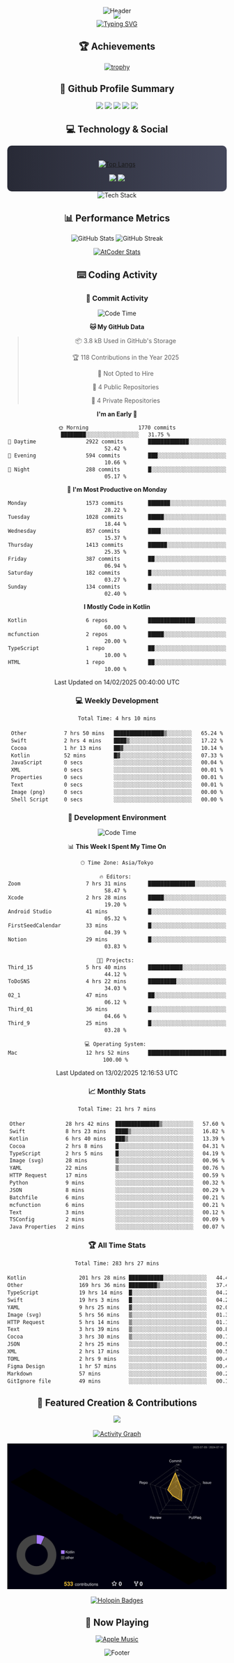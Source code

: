 <div align="center">
  
![Header](https://capsule-render.vercel.app/api?type=waving&color=gradient&customColorList=12&height=300&section=header&text=Welcome%20to%20Batapii's%20Universe&fontSize=50&animation=fadeIn&fontAlignY=40&desc=Android%20Developer%20|%20Kotlin%20LOVE%20)

<div style="margin-top: -20px;">
  <img src="https://readme-typing-svg.herokuapp.com/?lines=Crafting+Android+Experiences;Building+Tomorrow's+Apps+Today;Always+Learning,+Always+Growing&font=Fira%20Code&center=true&width=440&height=45&color=f75c7e&vCenter=true&size=22&pause=1000">
</div>

<a href="https://git.io/typing-svg">
  <img src="https://readme-typing-svg.demolab.com?font=Fira+Code&weight=600&size=28&duration=4000&pause=1000&center=true&vCenter=true&width=800&lines=Hey+there!+I'm+Batapii+%F0%9F%91%8B;Android+Developer+from+Japan+%F0%9F%87%AF%F0%9F%87%B5" alt="Typing SVG" />
</a>

## 🏆 Achievements

[![trophy](https://github-profile-trophy.vercel.app/?username=batapii&theme=onestar&no-frame=true&no-bg=true&column=8&rank=SECRET,SSS,SS,S,AAA,AA,A,B,C,?&margin-w=10&margin-h=10)](https://github.com/ryo-ma/github-profile-trophy)

## 🎯 Github Profile Summary

<div align="center">
  <img src="http://github-profile-summary-cards.vercel.app/api/cards/profile-details?username=batapii&theme=radical" />
  <img src="http://github-profile-summary-cards.vercel.app/api/cards/repos-per-language?username=batapii&theme=radical" />
  <img src="http://github-profile-summary-cards.vercel.app/api/cards/most-commit-language?username=batapii&theme=radical" />
  <img src="http://github-profile-summary-cards.vercel.app/api/cards/stats?username=batapii&theme=radical" />
  <img src="http://github-profile-summary-cards.vercel.app/api/cards/productive-time?username=batapii&theme=radical" />
</div>

## 💻 Technology & Social

<div align="center" style="background: linear-gradient(to right, #282A36, #44475A); padding: 20px; border-radius: 10px;">

[![Top Langs](https://github-readme-stats.vercel.app/api/top-langs/?username=batapii
)](https://github.com/anuraghazra/github-readme-stats)

<div style="margin-top: 15px">
<a href="https://github.com/batapii"><img src="https://img.shields.io/github/followers/batapii?style=for-the-badge&logo=github&label=Follow&color=ff6e96&labelColor=282A36"/></a>
<a href="https://twitter.com/batapii3939"><img src="https://img.shields.io/twitter/follow/batapii?style=for-the-badge&logo=twitter&color=1DA1F2&labelColor=282A36&label= Twitter"/></a>
</div>

</div>

<div align="center">
<img src="https://github-readme-tech-stack.vercel.app/api/cards?title=Tech+Stack&align=center&titleAlign=center&fontSize=20&lineHeight=10&lineCount=4&theme=github_dark&width=800&bg=%230D1117&badge=%23161B22&border=%2321262D&titleColor=%2358A6FF&line1=kotlin%2Ckotlin%2C0095D5%3Bandroid%2Candroid%2C00ff00%3Bjetpackcompose%2Cjetpack%2C4285F4%3B&line2=swift%2Cswift%2CFA7343%3Bfirebase%2Cfirebase%2CFFCA28%3Bgithub%2Cgithub%2C181717%3B&line3=typescript%2Ctypescript%2C3178C6%3Bgraphql%2Cgraphql%2CE10098%3Bsupabase%2Csupabase%2C3FCF8E%3B&line4=gradle%2Cgradle%2C02303A%3Bgitkraken%2Cgitkraken%2C179287%3Bpostman%2Cpostman%2CFF6C37%3B" alt="Tech Stack" />
</div>



## 📊 Performance Metrics

<div align="center">

![GitHub Stats](https://github-readme-stats.vercel.app/api?username=batapii&show_icons=true&theme=radical&hide_border=true&bg_color=0D1117)
![GitHub Streak](https://github-readme-streak-stats.herokuapp.com/?user=batapii&theme=radical&hide_border=true&background=0D1117)

[![AtCoder Stats](https://atcoder-readme-stats.vercel.app/stats/batapii3939?theme=dark&show_history=5&width=495)](https://github.com/iwbc-mzk/atcoder-readme-stats)

</div>

## ⌨️ Coding Activity

### 🌟 Commit Activity
<!--START_SECTION:commit-stats-->
![Code Time](http://img.shields.io/badge/Code%20Time-457%20hrs%2047%20mins-blue)

**🐱 My GitHub Data** 

> 📦 3.8 kB Used in GitHub's Storage 
 > 
> 🏆 118 Contributions in the Year 2025
 > 
> 🚫 Not Opted to Hire
 > 
> 📜 4 Public Repositories 
 > 
> 🔑 4 Private Repositories 
 > 
**I'm an Early 🐤** 

```text
🌞 Morning                1770 commits        ████████░░░░░░░░░░░░░░░░░   31.75 % 
🌆 Daytime                2922 commits        █████████████░░░░░░░░░░░░   52.42 % 
🌃 Evening                594 commits         ███░░░░░░░░░░░░░░░░░░░░░░   10.66 % 
🌙 Night                  288 commits         █░░░░░░░░░░░░░░░░░░░░░░░░   05.17 % 
```
📅 **I'm Most Productive on Monday** 

```text
Monday                   1573 commits        ███████░░░░░░░░░░░░░░░░░░   28.22 % 
Tuesday                  1028 commits        █████░░░░░░░░░░░░░░░░░░░░   18.44 % 
Wednesday                857 commits         ████░░░░░░░░░░░░░░░░░░░░░   15.37 % 
Thursday                 1413 commits        ██████░░░░░░░░░░░░░░░░░░░   25.35 % 
Friday                   387 commits         ██░░░░░░░░░░░░░░░░░░░░░░░   06.94 % 
Saturday                 182 commits         █░░░░░░░░░░░░░░░░░░░░░░░░   03.27 % 
Sunday                   134 commits         █░░░░░░░░░░░░░░░░░░░░░░░░   02.40 % 
```


**I Mostly Code in Kotlin** 

```text
Kotlin                   6 repos             ███████████████░░░░░░░░░░   60.00 % 
mcfunction               2 repos             █████░░░░░░░░░░░░░░░░░░░░   20.00 % 
TypeScript               1 repo              ██░░░░░░░░░░░░░░░░░░░░░░░   10.00 % 
HTML                     1 repo              ██░░░░░░░░░░░░░░░░░░░░░░░   10.00 % 
```




 Last Updated on 14/02/2025 00:40:00 UTC
<!--END_SECTION:commit-stats-->

### 💻 Weekly Development
<!--START_SECTION:wakatime-->

```txt
Total Time: 4 hrs 10 mins

Other            7 hrs 50 mins   ████████████████▒░░░░░░░░   65.24 %
Swift            2 hrs 4 mins    ████▒░░░░░░░░░░░░░░░░░░░░   17.22 %
Cocoa            1 hr 13 mins    ██▓░░░░░░░░░░░░░░░░░░░░░░   10.14 %
Kotlin           52 mins         █▓░░░░░░░░░░░░░░░░░░░░░░░   07.33 %
JavaScript       0 secs          ░░░░░░░░░░░░░░░░░░░░░░░░░   00.04 %
XML              0 secs          ░░░░░░░░░░░░░░░░░░░░░░░░░   00.01 %
Properties       0 secs          ░░░░░░░░░░░░░░░░░░░░░░░░░   00.01 %
Text             0 secs          ░░░░░░░░░░░░░░░░░░░░░░░░░   00.01 %
Image (png)      0 secs          ░░░░░░░░░░░░░░░░░░░░░░░░░   00.00 %
Shell Script     0 secs          ░░░░░░░░░░░░░░░░░░░░░░░░░   00.00 %
```

<!--END_SECTION:wakatime-->

### 🔨 Development Environment
<!--START_SECTION:dev-stats-->
![Code Time](http://img.shields.io/badge/Code%20Time-457%20hrs%2047%20mins-blue)

📊 **This Week I Spent My Time On** 

```text
🕑︎ Time Zone: Asia/Tokyo

🔥 Editors: 
Zoom                     7 hrs 31 mins       ███████████████░░░░░░░░░░   58.47 % 
Xcode                    2 hrs 28 mins       █████░░░░░░░░░░░░░░░░░░░░   19.20 % 
Android Studio           41 mins             █░░░░░░░░░░░░░░░░░░░░░░░░   05.32 % 
FirstSeedCalendar        33 mins             █░░░░░░░░░░░░░░░░░░░░░░░░   04.39 % 
Notion                   29 mins             █░░░░░░░░░░░░░░░░░░░░░░░░   03.83 % 

🐱‍💻 Projects: 
Third_15                 5 hrs 40 mins       ███████████░░░░░░░░░░░░░░   44.12 % 
ToDoSNS                  4 hrs 22 mins       █████████░░░░░░░░░░░░░░░░   34.03 % 
02_1                     47 mins             ██░░░░░░░░░░░░░░░░░░░░░░░   06.12 % 
Third_01                 36 mins             █░░░░░░░░░░░░░░░░░░░░░░░░   04.66 % 
Third_9                  25 mins             █░░░░░░░░░░░░░░░░░░░░░░░░   03.28 % 

💻 Operating System: 
Mac                      12 hrs 52 mins      █████████████████████████   100.00 % 
```


 Last Updated on 13/02/2025 12:16:53 UTC
<!--END_SECTION:dev-stats-->

### 📈 Monthly Stats
<!--START_SECTION:wakamonth-->

```txt
Total Time: 21 hrs 7 mins

Other             28 hrs 42 mins  ██████████████▒░░░░░░░░░░   57.60 %
Swift             8 hrs 23 mins   ████▒░░░░░░░░░░░░░░░░░░░░   16.82 %
Kotlin            6 hrs 40 mins   ███▒░░░░░░░░░░░░░░░░░░░░░   13.39 %
Cocoa             2 hrs 8 mins    █░░░░░░░░░░░░░░░░░░░░░░░░   04.31 %
TypeScript        2 hrs 5 mins    █░░░░░░░░░░░░░░░░░░░░░░░░   04.19 %
Image (svg)       28 mins         ▒░░░░░░░░░░░░░░░░░░░░░░░░   00.96 %
YAML              22 mins         ▒░░░░░░░░░░░░░░░░░░░░░░░░   00.76 %
HTTP Request      17 mins         ░░░░░░░░░░░░░░░░░░░░░░░░░   00.59 %
Python            9 mins          ░░░░░░░░░░░░░░░░░░░░░░░░░   00.32 %
JSON              8 mins          ░░░░░░░░░░░░░░░░░░░░░░░░░   00.29 %
Batchfile         6 mins          ░░░░░░░░░░░░░░░░░░░░░░░░░   00.21 %
mcfunction        6 mins          ░░░░░░░░░░░░░░░░░░░░░░░░░   00.21 %
Text              3 mins          ░░░░░░░░░░░░░░░░░░░░░░░░░   00.12 %
TSConfig          2 mins          ░░░░░░░░░░░░░░░░░░░░░░░░░   00.09 %
Java Properties   2 mins          ░░░░░░░░░░░░░░░░░░░░░░░░░   00.07 %
```

<!--END_SECTION:wakamonth-->

### 🏆 All Time Stats
<!--START_SECTION:wakaalltime-->

```txt
Total Time: 283 hrs 27 mins

Kotlin                 201 hrs 28 mins ███████████░░░░░░░░░░░░░░   44.47 %
Other                  169 hrs 36 mins █████████▒░░░░░░░░░░░░░░░   37.43 %
TypeScript             19 hrs 14 mins  █░░░░░░░░░░░░░░░░░░░░░░░░   04.25 %
Swift                  19 hrs 3 mins   █░░░░░░░░░░░░░░░░░░░░░░░░   04.21 %
YAML                   9 hrs 25 mins   ▓░░░░░░░░░░░░░░░░░░░░░░░░   02.08 %
Image (svg)            5 hrs 56 mins   ▒░░░░░░░░░░░░░░░░░░░░░░░░   01.31 %
HTTP Request           5 hrs 14 mins   ▒░░░░░░░░░░░░░░░░░░░░░░░░   01.16 %
Text                   3 hrs 39 mins   ▒░░░░░░░░░░░░░░░░░░░░░░░░   00.81 %
Cocoa                  3 hrs 30 mins   ▒░░░░░░░░░░░░░░░░░░░░░░░░   00.77 %
JSON                   2 hrs 25 mins   ░░░░░░░░░░░░░░░░░░░░░░░░░   00.53 %
XML                    2 hrs 17 mins   ░░░░░░░░░░░░░░░░░░░░░░░░░   00.51 %
TOML                   2 hrs 9 mins    ░░░░░░░░░░░░░░░░░░░░░░░░░   00.48 %
Figma Design           1 hr 57 mins    ░░░░░░░░░░░░░░░░░░░░░░░░░   00.43 %
Markdown               57 mins         ░░░░░░░░░░░░░░░░░░░░░░░░░   00.21 %
GitIgnore file         49 mins         ░░░░░░░░░░░░░░░░░░░░░░░░░   00.18 %
```

<!--END_SECTION:wakaalltime-->


## 🌟 Featured Creation & Contributions

<div align="center">
  <a href="https://github.com/batapii/ToDoSNS">
    <img src="https://github-readme-stats.vercel.app/api/pin/?username=batapii&repo=ToDoSNS&theme=radical&hide_border=true&bg_color=0D1117" />
  </a>

[![Activity Graph](https://github-readme-activity-graph.vercel.app/graph?username=batapii&custom_title=Contribution%20Graph&hide_border=true&theme=radical&bg_color=0D1117)](https://github.com/ashutosh00710/github-readme-activity-graph)

![3D Contrib](./profile-3d-contrib/profile-night-rainbow.svg)

[![Holopin Badges](https://holopin.me/batapii)](https://holopin.io/@batapii)

</div>

## 🎵 Now Playing

<div align="center">
  
[![Apple Music](https://music-profile.rayriffy.com/theme/dark.svg?uid=001005.6598667d2ffd4a10a4f429edd0ba24c4.1156)](https://github.com/rayriffy/apple-music-github-profile)

</div>

![Footer](https://capsule-render.vercel.app/api?type=waving&color=gradient&customColorList=12&height=100&section=footer)

</div>
